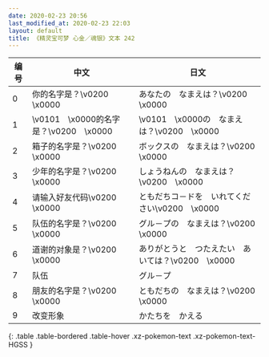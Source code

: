 ```yaml
---
date: 2020-02-23 20:56
last_modified_at: 2020-02-23 22:03
layout: default
title: 《精灵宝可梦 心金／魂银》文本 242
---
```

| 编号 | 中文 | 日文 |
| ---- | ---- | ---- |
| 0 | 你的名字是？\v0200　\x0000 | あなたの　なまえは？\v0200　\x0000 |
| 1 | \v0101　\x0000的名字是？\v0200　\x0000 | \v0101　\x0000の　なまえは？\v0200　\x0000 |
| 2 | 箱子的名字是？\v0200　\x0000 | ボックスの　なまえは？\v0200　\x0000 |
| 3 | 少年的名字是？\v0200　\x0000 | しょうねんの　なまえは？\v0200　\x0000 |
| 4 | 请输入好友代码\v0200　\x0000 | ともだちコ－ドを　いれてください\v0200　\x0000 |
| 5 | 队伍的名字是？\v0200　\x0000 | グル－プの　なまえは？\v0200　\x0000 |
| 6 | 道谢的对象是？\v0200　\x0000 | ありがとうと　つたえたい　あいては？\v0200　\x0000 |
| 7 | 队伍 | グル－プ |
| 8 | 朋友的名字是？\v0200　\x0000 | ともだちの　なまえは？\v0200　\x0000 |
| 9 | 改变形象 | かたちを　かえる |
{: .table .table-bordered .table-hover .xz-pokemon-text .xz-pokemon-text-HGSS }